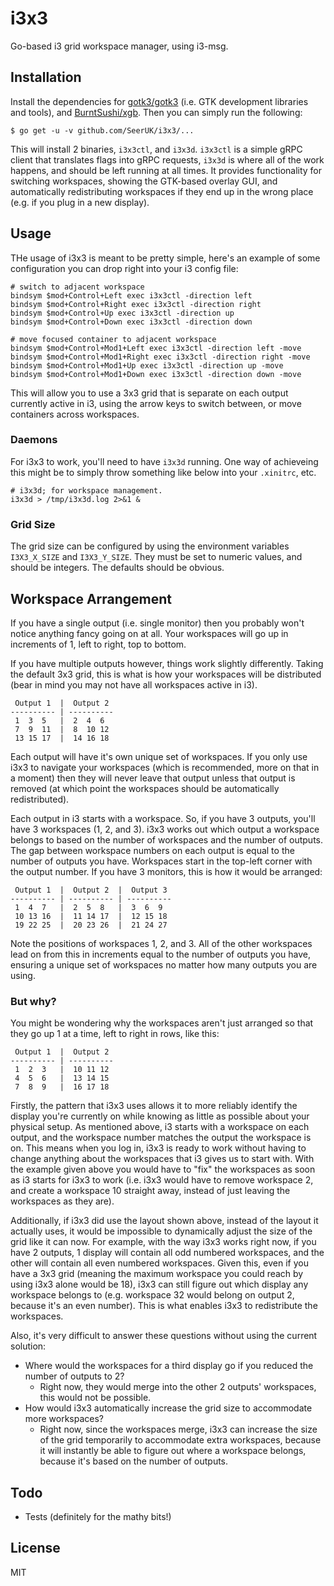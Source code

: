 # i3x3

Go-based i3 grid workspace manager, using i3-msg.

## Installation

Install the dependencies for [gotk3/gotk3][1] (i.e. GTK development libraries and tools), and 
[BurntSushi/xgb][2]. Then you can simply run the following:

```
$ go get -u -v github.com/SeerUK/i3x3/...
```

This will install 2 binaries, `i3x3ctl`, and `i3x3d`. `i3x3ctl` is a simple gRPC client that 
translates flags into gRPC requests, `i3x3d` is where all of the work happens, and should be left
running at all times. It provides functionality for switching workspaces, showing the GTK-based
overlay GUI, and automatically redistributing workspaces if they end up in the wrong place (e.g. if
you plug in a new display).

## Usage

THe usage of i3x3 is meant to be pretty simple, here's an example of some configuration you can drop 
right into your i3 config file:

```
# switch to adjacent workspace
bindsym $mod+Control+Left exec i3x3ctl -direction left
bindsym $mod+Control+Right exec i3x3ctl -direction right
bindsym $mod+Control+Up exec i3x3ctl -direction up
bindsym $mod+Control+Down exec i3x3ctl -direction down

# move focused container to adjacent workspace
bindsym $mod+Control+Mod1+Left exec i3x3ctl -direction left -move
bindsym $mod+Control+Mod1+Right exec i3x3ctl -direction right -move
bindsym $mod+Control+Mod1+Up exec i3x3ctl -direction up -move
bindsym $mod+Control+Mod1+Down exec i3x3ctl -direction down -move
```

This will allow you to use a 3x3 grid that is separate on each output currently active in i3, using 
the arrow keys to switch between, or move containers across workspaces.

### Daemons

For i3x3 to work, you'll need to have `i3x3d` running. One way of achieveing this might be to simply
throw something like below into your `.xinitrc`, etc.

```
# i3x3d; for workspace management.
i3x3d > /tmp/i3x3d.log 2>&1 &
```  

### Grid Size

The grid size can be configured by using the environment variables `I3X3_X_SIZE` and `I3X3_Y_SIZE`.
They must be set to numeric values, and should be integers. The defaults should be obvious.

## Workspace Arrangement

If you have a single output (i.e. single monitor) then you probably won't notice anything fancy 
going on at all. Your workspaces will go up in increments of 1, left to right, top to bottom.

If you have multiple outputs however, things work slightly differently. Taking the default 3x3 grid,
this is what is how your workspaces will be distributed (bear in mind you may not have all 
workspaces active in i3).

```
 Output 1  |  Output 2
---------- | ----------
 1  3  5   |  2  4  6
 7  9  11  |  8  10 12
 13 15 17  |  14 16 18
```

Each output will have it's own unique set of workspaces. If you only use i3x3 to navigate your 
workspaces (which is recommended, more on that in a moment) then they will never leave that output
unless that output is removed (at which point the workspaces should be automatically redistributed).

Each output in i3 starts with a workspace. So, if you have 3 outputs, you'll have 3 workspaces (1, 
2, and 3). i3x3 works out which output a workspace belongs to based on the number of workspaces 
and the number of outputs. The gap between workspace numbers on each output is equal to the number 
of outputs you have. Workspaces start in the top-left corner with the output number. If you have 3
monitors, this is how it would be arranged:


```
 Output 1  |  Output 2  |  Output 3
---------- | ---------- | ----------
 1  4  7   |  2  5  8   |  3  6  9
 10 13 16  |  11 14 17  |  12 15 18
 19 22 25  |  20 23 26  |  21 24 27
```

Note the positions of workspaces 1, 2, and 3. All of the other workspaces lead on from this in 
increments equal to the number of outputs you have, ensuring a unique set of workspaces no matter 
how many outputs you are using.

### But why?

You might be wondering why the workspaces aren't just arranged so that they go up 1 at a time, left
to right in rows, like this:

```
 Output 1  |  Output 2 
---------- | ----------
 1  2  3   |  10 11 12 
 4  5  6   |  13 14 15
 7  8  9   |  16 17 18
```

Firstly, the pattern that i3x3 uses allows it to more reliably identify the display you're 
currently on while knowing as little as possible about your physical setup. As mentioned above, i3 
starts with a workspace on each output, and the workspace number matches the output the workspace is 
on. This means when you log in, i3x3 is ready to work without having to change anything about the
workspaces that i3 gives us to start with. With the example given above you would have to "fix" the
workspaces as soon as i3 starts for i3x3 to work (i.e. i3x3 would have to remove workspace 2, and 
create a workspace 10 straight away, instead of just leaving the workspaces as they are).

Additionally, if i3x3 did use the layout shown above, instead of the layout it actually uses, it 
would be impossible to dynamically adjust the size of the grid like it can now. For example, with
the way i3x3 works right now, if you have 2 outputs, 1 display will contain all odd numbered 
workspaces, and the other will contain all even numbered workspaces. Given this, even if you have a 
3x3 grid (meaning the maximum workspace you could reach by using i3x3 alone would be 18), i3x3 can 
still figure out which display any workspace belongs to (e.g. workspace 32 would belong on output 2,
because it's an even number). This is what enables i3x3 to redistribute the workspaces.

Also, it's very difficult to answer these questions without using the current solution:

* Where would the workspaces for a third display go if you reduced the number of outputs to 2?
    * Right now, they would merge into the other 2 outputs' workspaces, this would not be possible.
* How would i3x3 automatically increase the grid size to accommodate more workspaces?
     * Right now, since the workspaces merge, i3x3 can increase the size of the grid temporarily to 
     accommodate extra workspaces, because it will instantly be able to figure out where a workspace
     belongs, because it's based on the number of outputs.

## Todo

* Tests (definitely for the mathy bits!)

## License

MIT

[1]: https://github.com/gotk3/gotk3
[2]: https://github.com/BurntSushi/xgb
